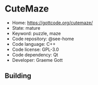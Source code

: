 # CuteMaze

- Home: https://gottcode.org/cutemaze/
- State: mature
- Keyword: puzzle, maze
- Code repository: @see-home
- Code language: C++
- Code license: GPL-3.0
- Code dependency: Qt
- Developer: Graeme Gott

## Building
